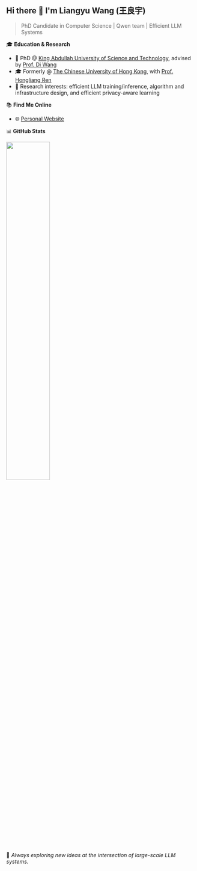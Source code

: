 ## Hi there 👋 I'm Liangyu Wang (王良宇)

> PhD Candidate in Computer Science | Qwen team | Efficient LLM Systems

🎓 **Education & Research**
- 📍 PhD @ [King Abdullah University of Science and Technology](https://www.kaust.edu.sa/en/), advised by [Prof. Di Wang](https://shao3wangdi.github.io/)
- 🎓 Formerly @ [The Chinese University of Hong Kong](https://www.cuhk.edu.hk/english/index.html), with [Prof. Hongliang Ren](https://www.ee.cuhk.edu.hk/en-gb/people/academic-staff/professors/prof-ren-hongliang)
- 🔬 Research interests: efficient LLM training/inference, algorithm and infrastructure design, and efficient privacy-aware learning

📚 **Find Me Online**
- 🌐 [Personal Website](https://liangyuwang.github.io/)


📊 **GitHub Stats**

<div align="left">

<!-- Stats card -->
<img src="https://github-readme-stats.vercel.app/api?username=liangyuwang&show_icons=true&theme=tokyonight&hide_title=true" width="48%"/>

</div>

🌱 _Always exploring new ideas at the intersection of large-scale LLM systems._
